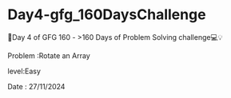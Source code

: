 # Day4-gfg_160DaysChallenge
🚀Day 4 of GFG 160 - >160 Days of Problem Solving challenge💻💡 

Problem :Rotate an  Array

level:Easy

Date : 27/11/2024 
